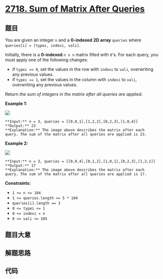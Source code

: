 # [2718. Sum of Matrix After Queries](https://leetcode.com/problems/sum-of-matrix-after-queries)

## 题目

You are given an integer `n` and a **0-indexed**   **2D array** `queries`
where `queries[i] = [typei, indexi, vali]`.

Initially, there is a **0-indexed** `n x n` matrix filled with `0`'s. For each
query, you must apply one of the following changes:

  * if `typei == 0`, set the values in the row with `indexi` to `vali`, overwriting any previous values.
  * if `typei == 1`, set the values in the column with `indexi` to `vali`, overwriting any previous values.

Return _the sum of integers in the matrix after all queries are applied_.



**Example 1:**

![](https://assets.leetcode.com/uploads/2023/05/11/exm1.png)

    
    
    **Input:** n = 3, queries = [[0,0,1],[1,2,2],[0,2,3],[1,0,4]]
    **Output:** 23
    **Explanation:** The image above describes the matrix after each query. The sum of the matrix after all queries are applied is 23. 
    

**Example 2:**

![](https://assets.leetcode.com/uploads/2023/05/11/exm2.png)

    
    
    **Input:** n = 3, queries = [[0,0,4],[0,1,2],[1,0,1],[0,2,3],[1,2,1]]
    **Output:** 17
    **Explanation:** The image above describes the matrix after each query. The sum of the matrix after all queries are applied is 17.
    



**Constraints:**

  * `1 <= n <= 104`
  * `1 <= queries.length <= 5 * 104`
  * `queries[i].length == 3`
  * `0 <= typei <= 1`
  * `0 <= indexi < n`
  * `0 <= vali <= 105`


## 题目大意

## 解题思路

## 代码

```javascript

```

